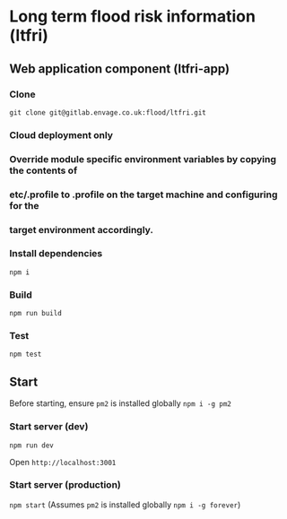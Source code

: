 # Long term flood risk information (ltfri)

## Web application component (ltfri-app)

### Clone
`git clone git@gitlab.envage.co.uk:flood/ltfri.git`

### Cloud deployment only
### Override module specific environment variables by copying the contents of
### etc/.profile to .profile on the target machine and configuring for the
### target environment accordingly.

### Install dependencies
`npm i`

### Build
`npm run build`

### Test
`npm test`

## Start
Before starting, ensure `pm2` is installed globally `npm i -g pm2`

### Start server (dev)
`npm run dev`

Open `http://localhost:3001`

### Start server (production)
`npm start` (Assumes `pm2` is installed globally `npm i -g forever`)
